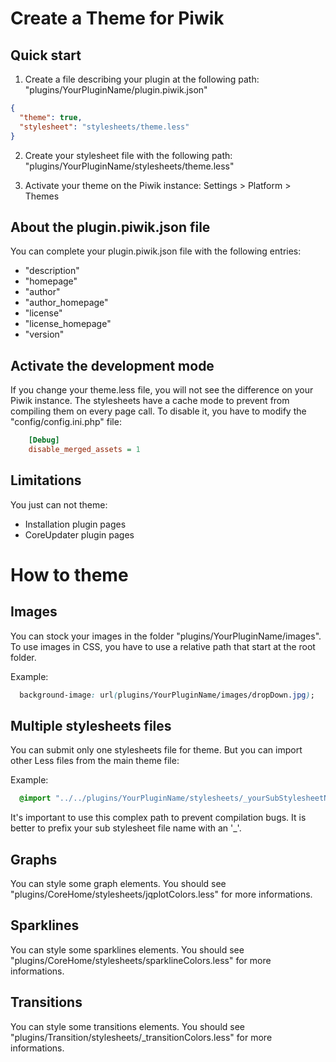 Create a Theme for Piwik
==============

Quick start
------------

1. Create a file describing your plugin at the following path: "plugins/YourPluginName/plugin.piwik.json"

```json
{
  "theme": true,
  "stylesheet": "stylesheets/theme.less"
}
```

2. Create your stylesheet file with the following path: "plugins/YourPluginName/stylesheets/theme.less"

3. Activate your theme on the Piwik instance: Settings > Platform > Themes


About the plugin.piwik.json file
------------

You can complete your plugin.piwik.json file with the following entries:  

* "description"
* "homepage"
* "author"
* "author_homepage"
* "license"
* "license_homepage"
* "version"


Activate the development mode
-------------
If you change your theme.less file, you will not see the difference on your Piwik instance.
The stylesheets have a cache mode to prevent from compiling them on every page call.
To disable it, you have to modify the "config/config.ini.php" file:

```ini
	[Debug]
	disable_merged_assets = 1
```


Limitations
------------
You just can not theme:

* Installation plugin pages
* CoreUpdater plugin pages


How to theme 
===============

Images
----------
You can stock your images in the folder "plugins/YourPluginName/images".
To use images in CSS, you have to use a relative path that start at the root folder.

Example: 

```css
  background-image: url(plugins/YourPluginName/images/dropDown.jpg);
```

Multiple stylesheets files
----------
You can submit only one stylesheets file for theme.
But you can import other Less files from the main theme file:

Example: 

```css
  @import "../../plugins/YourPluginName/stylesheets/_yourSubStylesheetName.less"
```

It's important to use this complex path to prevent compilation bugs.
It is better to prefix your sub stylesheet file name with an '_'. 


Graphs
----------
You can style some graph elements.
You should see "plugins/CoreHome/stylesheets/jqplotColors.less" for more informations.


Sparklines
----------
You can style some sparklines elements.
You should see "plugins/CoreHome/stylesheets/sparklineColors.less" for more informations.


Transitions
----------
You can style some transitions elements.
You should see "plugins/Transition/stylesheets/_transitionColors.less" for more informations.

